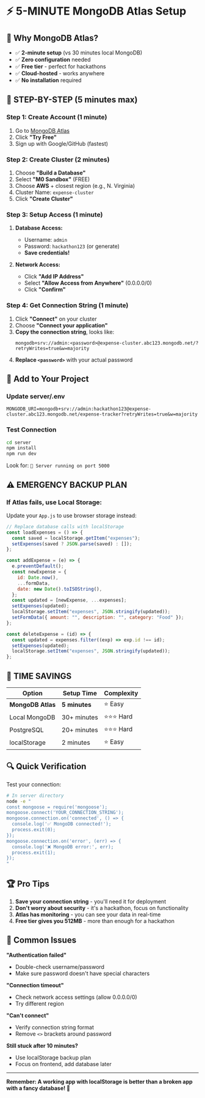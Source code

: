# ⚡ 5-MINUTE MongoDB Atlas Setup

## 🎯 **Why MongoDB Atlas?**

- ✅ **2-minute setup** (vs 30 minutes local MongoDB)
- ✅ **Zero configuration** needed
- ✅ **Free tier** - perfect for hackathons
- ✅ **Cloud-hosted** - works anywhere
- ✅ **No installation** required

## 🚀 **STEP-BY-STEP (5 minutes max)**

### **Step 1: Create Account (1 minute)**

1. Go to [MongoDB Atlas](https://www.mongodb.com/atlas)
2. Click **"Try Free"**
3. Sign up with Google/GitHub (fastest)

### **Step 2: Create Cluster (2 minutes)**

1. Choose **"Build a Database"**
2. Select **"M0 Sandbox"** (FREE)
3. Choose **AWS** + closest region (e.g., N. Virginia)
4. Cluster Name: `expense-cluster`
5. Click **"Create Cluster"**

### **Step 3: Setup Access (1 minute)**

1. **Database Access:**

   - Username: `admin`
   - Password: `hackathon123` (or generate)
   - **Save credentials!**

2. **Network Access:**
   - Click **"Add IP Address"**
   - Select **"Allow Access from Anywhere"** (0.0.0.0/0)
   - Click **"Confirm"**

### **Step 4: Get Connection String (1 minute)**

1. Click **"Connect"** on your cluster
2. Choose **"Connect your application"**
3. **Copy the connection string**, looks like:
   ```
   mongodb+srv://admin:<password>@expense-cluster.abc123.mongodb.net/?retryWrites=true&w=majority
   ```
4. **Replace `<password>`** with your actual password

## 🔧 **Add to Your Project**

### **Update server/.env**

```env
MONGODB_URI=mongodb+srv://admin:hackathon123@expense-cluster.abc123.mongodb.net/expense-tracker?retryWrites=true&w=majority
```

### **Test Connection**

```bash
cd server
npm install
npm run dev
```

Look for: `🚀 Server running on port 5000`

## ⚠️ **EMERGENCY BACKUP PLAN**

### **If Atlas fails, use Local Storage:**

Update your `App.js` to use browser storage instead:

```javascript
// Replace database calls with localStorage
const loadExpenses = () => {
  const saved = localStorage.getItem("expenses");
  setExpenses(saved ? JSON.parse(saved) : []);
};

const addExpense = (e) => {
  e.preventDefault();
  const newExpense = {
    id: Date.now(),
    ...formData,
    date: new Date().toISOString(),
  };
  const updated = [newExpense, ...expenses];
  setExpenses(updated);
  localStorage.setItem("expenses", JSON.stringify(updated));
  setFormData({ amount: "", description: "", category: "Food" });
};

const deleteExpense = (id) => {
  const updated = expenses.filter((exp) => exp.id !== id);
  setExpenses(updated);
  localStorage.setItem("expenses", JSON.stringify(updated));
};
```

## 🎯 **TIME SAVINGS**

| Option            | Setup Time    | Complexity  |
| ----------------- | ------------- | ----------- |
| **MongoDB Atlas** | **5 minutes** | ⭐ Easy     |
| Local MongoDB     | 30+ minutes   | ⭐⭐⭐ Hard |
| PostgreSQL        | 20+ minutes   | ⭐⭐⭐ Hard |
| localStorage      | 2 minutes     | ⭐ Easy     |

## 🔍 **Quick Verification**

Test your connection:

```bash
# In server directory
node -e "
const mongoose = require('mongoose');
mongoose.connect('YOUR_CONNECTION_STRING');
mongoose.connection.on('connected', () => {
  console.log('✅ MongoDB connected!');
  process.exit(0);
});
mongoose.connection.on('error', (err) => {
  console.log('❌ MongoDB error:', err);
  process.exit(1);
});
"
```

## 🏆 **Pro Tips**

1. **Save your connection string** - you'll need it for deployment
2. **Don't worry about security** - it's a hackathon, focus on functionality
3. **Atlas has monitoring** - you can see your data in real-time
4. **Free tier gives you 512MB** - more than enough for a hackathon

## 🚨 **Common Issues**

**"Authentication failed"**

- Double-check username/password
- Make sure password doesn't have special characters

**"Connection timeout"**

- Check network access settings (allow 0.0.0.0/0)
- Try different region

**"Can't connect"**

- Verify connection string format
- Remove `<>` brackets around password

**Still stuck after 10 minutes?**

- Use localStorage backup plan
- Focus on frontend, add database later

---

**Remember: A working app with localStorage is better than a broken app with a fancy database! 🎯**
